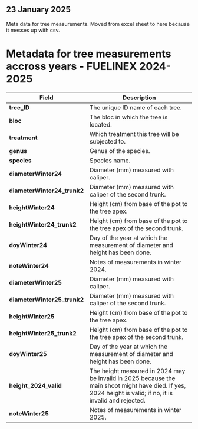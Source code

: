 ## 23 January 2025
Meta data for tree measurements. Moved from excel sheet to here because it messes up with csv.
# Metadata for tree measurements accross years - FUELINEX 2024-2025

| **Field**                  | **Description**                                                                                                                                             |
|----------------------------|-------------------------------------------------------------------------------------------------------------------------------------------------------------|
| **tree_ID**                | The unique ID name of each tree.                                                                                                                           |
| **bloc**                   | The bloc in which the tree is located.                                                                                                                     |
| **treatment**              | Which treatment this tree will be subjected to.                                                                                                            |
| **genus**                  | Genus of the species.                                                                                                                                      |
| **species**                | Species name.                                                                                                                                              |
| **diameterWinter24**       | Diameter (mm) measured with caliper.                                                                                                                       |
| **diameterWinter24_trunk2**| Diameter (mm) measured with caliper of the second trunk.                                                                                                   |
| **heightWinter24**         | Height (cm) from base of the pot to the tree apex.                                                                                                         |
| **heightWinter24_trunk2**  | Height (cm) from base of the pot to the tree apex of the second trunk.                                                                                     |
| **doyWinter24**            | Day of the year at which the measurement of diameter and height has been done.                                                                             |
| **noteWinter24**           | Notes of measurements in winter 2024.                                                                                                                      |
| **diameterWinter25**       | Diameter (mm) measured with caliper.                                                                                                                       |
| **diameterWinter25_trunk2**| Diameter (mm) measured with caliper of the second trunk.                                                                                                   |
| **heightWinter25**         | Height (cm) from base of the pot to the tree apex.                                                                                                         |
| **heightWinter25_trunk2**  | Height (cm) from base of the pot to the tree apex of the second trunk.                                                                                     |
| **doyWinter25**            | Day of the year at which the measurement of diameter and height has been done.                                                                             |
| **height_2024_valid**      | The height measured in 2024 may be invalid in 2025 because the main shoot might have died. If yes, 2024 height is valid; if no, it is invalid and rejected. |
| **noteWinter25**           | Notes of measurements in winter 2025.                                                                                                                      |

